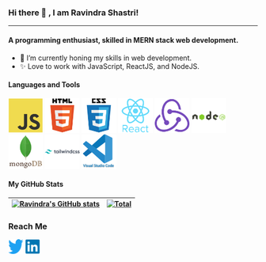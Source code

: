 ### Hi there 👋 , I am Ravindra Shastri!
--------
#### A programming enthusiast, skilled in MERN stack web development.

- 🌱 I’m currently honing my skills in web development.
- ✨ Love to work with JavaScript, ReactJS, and NodeJS. 

#### Languages and Tools

 <img src="https://github.com/devicons/devicon/blob/master/icons/javascript/javascript-original.svg" alt="JavaScript Logo" width="70" height="70" /> 
  <img src="https://github.com/devicons/devicon/blob/master/icons/html5/html5-original-wordmark.svg" alt="HTML Logo" width="70" height="70" />                     <img src="https://github.com/devicons/devicon/blob/master/icons/css3/css3-original-wordmark.svg" alt="CSS Logo" width="70" height="70"/> <img src="https://github.com/devicons/devicon/blob/master/icons/react/react-original-wordmark.svg" alt="React Logo" width="70" height="70" />
  <img src="https://github.com/devicons/devicon/blob/master/icons/redux/redux-original.svg" alt="Redux Logo" width="70" height="70" />
  <img src="https://github.com/devicons/devicon/blob/master/icons/nodejs/nodejs-original-wordmark.svg" alt="Node Logo" width="70" height="70" /><img src="https://github.com/devicons/devicon/blob/master/icons/mongodb/mongodb-original-wordmark.svg" alt="MongoDB Logo" width="70" height="70" />
  <img src="https://github.com/devicons/devicon/blob/master/icons/tailwindcss/tailwindcss-original-wordmark.svg" alt="Tailwind logo" width="70" height="70" />
  <img src="https://github.com/devicons/devicon/blob/master/icons/vscode/vscode-original-wordmark.svg" alt="VSCode Logo" width="70" height="70" />

#### My GitHub Stats

[![Ravindra's GitHub stats](https://github-readme-stats.vercel.app/api?username=ravindra-shastri&iclude_all_commits=true&hide=stars&count_private=true&show_icons=true&theme=synthwave)](https://github.com/ravindra-shastri/github-readme-stats)|[![Total](https://github-readme-streak-stats.herokuapp.com/?user=ravindra-shastri&theme=synthwave)](https://github.com/ravindra-shastri/github-readme-stats)
|---|---|
<!-- [![Top Langs](https://github-readme-stats.vercel.app/api/top-langs/?username=ravindra-shastri&hide=CSS,ruby,shell,pug&layout=compact&theme=synthwave)](https://github.com/ravindra-shastri/github-readme-stats) -->


### Reach Me 
<a href="https://twitter.com/ravindrashast13" target="_blank"><img src="https://github.com/devicons/devicon/blob/master/icons/twitter/twitter-original.svg" alt="Twitter Logo" width="30" /></a>           <a href="https://www.linkedin.com/in/ravindra-shastri-3942a720b/" target="_blank"><img src="https://github.com/devicons/devicon/blob/master/icons/linkedin/linkedin-original.svg" alt="LinkedIn Logo" width="30"/></a>
<!--
**ravindra-shastri/ravindra-shastri** is a ✨ _special_ ✨ repository because its `README.md` (this file) appears on your GitHub profile.


<!--
**Ravindra-Shastri/Ravindra-Shastri** is a ✨ _special_ ✨ repository because its `README.md` (this file) appears on your GitHub profile.

Here are some ideas to get you started:

- 🔭 I’m currently working on ...
- 🌱 I’m currently learning ...
- 👯 I’m looking to collaborate on ...
- 🤔 I’m looking for help with ...
- 💬 Ask me about ...
- 📫 How to reach me: ...
- 😄 Pronouns: ...
- ⚡ Fun fact: ...
-->

